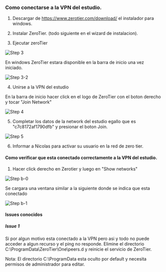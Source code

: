 
### Como conectarse a la VPN del estudio.

1) Descargar de https://www.zerotier.com/download/ el instalador para windows. 

2) Instalar ZeroTier. (todo siguiente en el wizard de instalacion).

3) Ejecutar zeroTier 

![Step 3](./vpn/step3.png)

En windows ZeroTier estara disponible en la barra de inicio una vez iniciado.

![Step 3-2](./vpn/step3-2.png)

4) Unirse a la VPN del estudio 

En la barra de inicio hacer click en el logo de ZeroTier con el boton derecho y tocar "Join Network"

![Step 4](./vpn/step4.png)

5) Completar los datos de la network del estudio egallo que es "c7c8172af1790dfb" y presionar el boton Join.

![Step 5](./vpn/step5.png)

6) Informar a Nicolas para activar su usuario en la red de zero tier.


#### Como verificar que esta conectado correctamente a la VPN del estudio.

1) Hacer click derecho en Zerotier y luego en "Show networks"

![Step b-0](./vpn/stepb-0.png)

Se cargara una ventana similar a la siguiente donde se indica que esta conectado

![Step b-1](./vpn/stepb-1.png)

#### Issues conocidos

##### Issue 1
Si por algun motivo esta conectado a la VPN pero asi y todo no puede acceder a algun recurso y el ping no responde. Elimine el directorio C:\ProgramData\ZeroTier\One\peers.d y reinicie el servicio de ZeroTier.

Nota: El directorio C:\ProgramData esta oculto por default y necesita permisos de administrador para editar.


